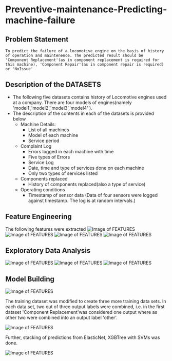 # Preventive-maintenance-Predicting-machine-failure
## Problem Statement
    To predict the failure of a locomotive engine on the basis of history of operation and maintenence. The predicted result should be 'Component Replacement'(as in component replacement is required for this machine), 'Component Repair'(as in component repair is required) or 'NoIssue'
## Description of the DATASETS
- The following five datasets contains history of Locomotive engines used at a company. There are four models of engines(namely 'model1','model2','model3','model4' ).
- The description of the contents in each of the datasets is provided below
  - Machine Details: 
    - List of all machines
    - Model of each machine
    - Service period
  - Complaint Log
    - Errors logged in each machine with time
    - Five types of Errors
    - Service Log
    - Date, time and type of services done on each machine
    - Only two types of services listed
  - Components replaced
    - History of components replaced(also a type of service)
  - Operating conditions
    - Timestamp of sensor data (Data of four sensors were logged against timestamp. The log is at random intervals.)

## Feature Engineering
The following features were extracted
![Image of FEATURES](https://github.com/rohitsaikiran91/Preventive-maintenance-Predicting-machine-failure/blob/master/FEATURE_ENGINEERING/FEATURES1.JPG)
![Image of FEATURES](https://github.com/rohitsaikiran91/Preventive-maintenance-Predicting-machine-failure/blob/master/FEATURE_ENGINEERING/FEATURES2.JPG)
![Image of FEATURES](https://github.com/rohitsaikiran91/Preventive-maintenance-Predicting-machine-failure/blob/master/FEATURE_ENGINEERING/FEATURES3.JPG)
![Image of FEATURES](https://github.com/rohitsaikiran91/Preventive-maintenance-Predicting-machine-failure/blob/master/FEATURE_ENGINEERING/FEATURES4.JPG)

## Exploratory Data Analysis
![Image of FEATURES](https://github.com/rohitsaikiran91/Preventive-maintenance-Predicting-machine-failure/blob/master/EDA/EDA1.JPG)
![Image of FEATURES](https://github.com/rohitsaikiran91/Preventive-maintenance-Predicting-machine-failure/blob/master/EDA/EDA2.JPG)
![Image of FEATURES](https://github.com/rohitsaikiran91/Preventive-maintenance-Predicting-machine-failure/blob/master/EDA/EDA3.JPG)

## Model Building
![Image of FEATURES](https://github.com/rohitsaikiran91/Preventive-maintenance-Predicting-machine-failure/blob/master/MODELBUILDING/MODEL_ELASTICNET.JPG)

The training dataset was modified to create three more training data sets. In each data set, two out of three output labels were combined, i.e. in the first dataset 'Component Replacement'was considered one output where as other two were combined into an output label 'other'.

![Image of FEATURES](https://github.com/rohitsaikiran91/Preventive-maintenance-Predicting-machine-failure/blob/master/MODELBUILDING/XGBTREE.JPG)

Further, stacking of predictions from ElasticNet, XGBTree with SVMs was done.

![Image of FEATURES](https://github.com/rohitsaikiran91/Preventive-maintenance-Predicting-machine-failure/blob/master/MODELBUILDING/XGBTREE_STACK.JPG)
